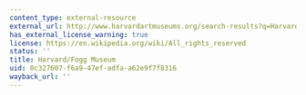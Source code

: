 ```yaml
---
content_type: external-resource
external_url: http://www.harvardartmuseums.org/search-results?q=Harvard%2FFogg+Museum
has_external_license_warning: true
license: https://en.wikipedia.org/wiki/All_rights_reserved
status: ''
title: Harvard/Fogg Museum
uid: 0c327607-f6a9-47ef-adfa-a62e9f7f8316
wayback_url: ''
---
```

